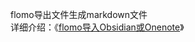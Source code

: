 flomo导出文件生成markdown文件  
详细介绍：《[flomo导入Obsidian或Onenote](https://blog.pursuitus.com/flomo-import-obsidian-or-onenote.html)》
